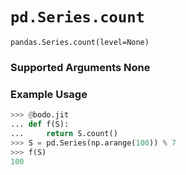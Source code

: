 # `pd.Series.count`

`pandas.Series.count(level=None)`

### Supported Arguments None

### Example Usage

``` py
>>> @bodo.jit
... def f(S):
...     return S.count()
>>> S = pd.Series(np.arange(100)) % 7
>>> f(S)
100
```

